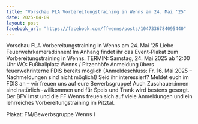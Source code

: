 ```yaml
---
title: "Vorschau FLA Vorbereitungstraining in Wenns am 24. Mai '25"
date: 2025-04-09
layout: post
facebook_url: "https://facebook.com/ffwenns/posts/1047336784095440"
---
```


Vorschau FLA Vorbereitungstraining in Wenns am 24. Mai '25 
Liebe Feuerwehrkamerad:innen! 
Im Anhang findet ihr das Event-Plakat zum Vorbereitungstraining in Wenns.
 TERMIN: Samstag, 24. Mai 2025 ab 12:00 Uhr
 WO: Fußballplatz Wenns / Pitzenhöfe
 Anmeldung übers feuerwehrinterne FDIS bereits möglich (Anmeldeschluss: Fr. 16. Mai 2025 – Nachmeldungen sind nicht möglich!)
 Seid ihr interessiert? Meldet euch im FDIS an – wir freuen uns auf eure Bewerbsgruppe!
Auch Zuschauer:innen sind natürlich ️-willkommen und für Speis und Trank wird bestens gesorgt. 
Der BFV Imst und die FF Wenns freuen sich auf viele Anmeldungen und ein lehrreiches Vorbereitungstraining im Pitztal. 

Plakat: FM/Bewerbsgruppe Wenns I